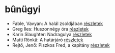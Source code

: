 # bûnügyi

- Fable, Vavyan: A halál zsoldjában [részletek](_details/%7Bopf.creator%7D.md#id_701)
- Greg Iles: Huszonnégy óra [részletek](_details/%7Bopf.creator%7D.md#id_780)
- Karin Slaughter: Nadragulya [részletek](_details/%7Bopf.creator%7D.md#id_788)
- Matti Rönkä: A határjáró [részletek](_details/%7Bopf.creator%7D.md#id_671)
- Rejtő, Jenő: Piszkos Fred, a kapitány [részletek](_details/%7Bopf.creator%7D.md#id_149)